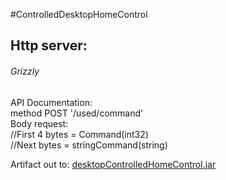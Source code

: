 #ControlledDesktopHomeControl

Http server:
-------
###### Grizzly ######  

API Documentation:  
method POST '/used/command'  
Body request:  
//First 4 bytes = Command(int32)   
//Next bytes = stringCommand(string)

Artifact out to: [desktopControlledHomeControl.jar](/out/artifacts/desktopControlledHomeControl_jar)
